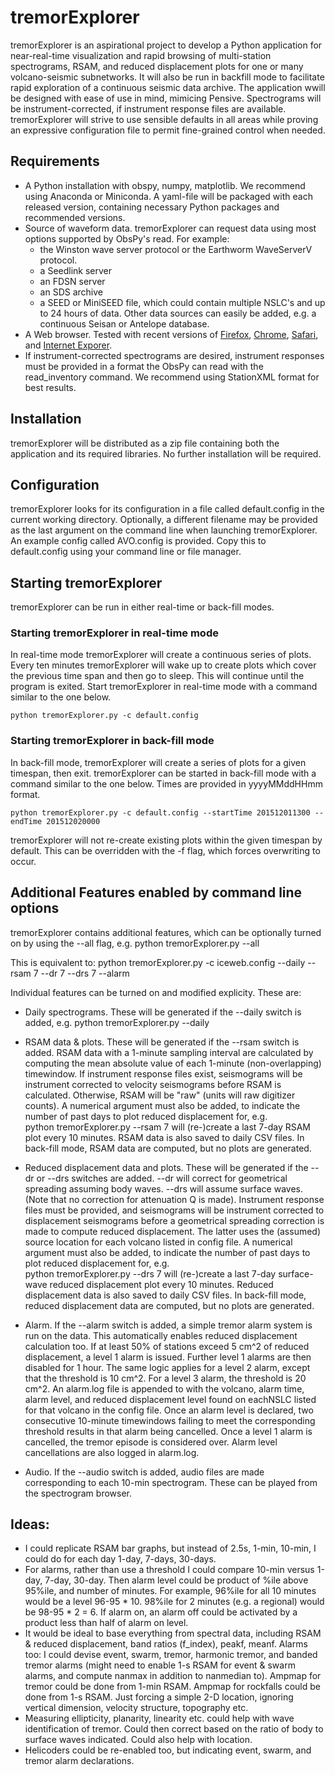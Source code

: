 # tremorExplorer

tremorExplorer is an aspirational project to develop a Python application for near-real-time visualization and rapid browsing of multi-station spectrograms, RSAM, and reduced displacement plots for one or many volcano-seismic subnetworks. It will also be run in backfill mode to facilitate rapid exploration of a continuous seismic data archive. The application wwill be designed with ease of use in mind, mimicing Pensive. Spectrograms will be instrument-corrected, if instrument response files are available. tremorExplorer will strive to use sensible defaults in all areas while proving an expressive configuration file to permit fine-grained control when needed. 

## Requirements
  * A Python installation with obspy, numpy, matplotlib. We recommend using Anaconda or Miniconda. A yaml-file will be packaged with each released version, containing necessary Python packages and recommended versions.
  * Source of waveform data. tremorExplorer can request data using most options supported by ObsPy's read. For example:
      * the Winston wave server protocol or the Earthworm WaveServerV protocol.
      * a Seedlink server
      * an FDSN server
      * an SDS archive 
      * a SEED or MiniSEED file, which could contain multiple NSLC's and up to 24 hours of data.
      Other data sources can easily be added, e.g. a continuous Seisan or Antelope database.
  * A Web browser. Tested with recent versions of [Firefox](https://www.mozilla.org/firefox/), [Chrome](https://www.google.com/chrome/index.html), [Safari](https://www.apple.com/safari/), and [Internet Exporer](https://windows.microsoft.com/ie).
  * If instrument-corrected spectrograms are desired, instrument responses must be provided in a format the ObsPy can read with the read_inventory command. We recommend using StationXML format for best results.
  
## Installation
tremorExplorer will be distributed as a zip file containing both the application and its required libraries. No further installation will be required.

## Configuration
tremorExplorer looks for its configuration in a file called default.config in the current working directory. Optionally, a different filename may be provided as the last argument on the command line when launching tremorExplorer. An example config called AVO.config is provided. Copy this to default.config using your command line or file manager. 

## Starting tremorExplorer
tremorExplorer can be run in either real-time or back-fill modes. 

### Starting tremorExplorer in real-time mode
In real-time mode tremorExplorer will create a continuous series of plots. Every ten minutes tremorExplorer will wake up to create plots which cover the previous time span and then go to sleep. This will continue until the program is exited. Start tremorExplorer in real-time mode with a command similar to the one below.

    python tremorExplorer.py -c default.config
    
### Starting tremorExplorer in back-fill mode
In back-fill mode, tremorExplorer will create a series of plots for a given timespan, then exit. tremorExplorer can be started in back-fill mode with a command similar to the one below. Times are provided in yyyyMMddHHmm format.

    python tremorExplorer.py -c default.config --startTime 201512011300 --endTime 201512020000

tremorExplorer will not re-create existing plots within the given timespan by default. This can be overridden with the -f flag, which forces overwriting to occur.

## Additional Features enabled by command line options
tremorExplorer contains additional features, which can be optionally turned on by using the --all flag, e.g.
    python tremorExplorer.py --all

This is equivalent to:
    python tremorExplorer.py -c iceweb.config --daily --rsam 7 --dr 7 --drs 7 --alarm 

Individual features can be turned on and modified explicity. These are:

* Daily spectrograms. These will be generated if the --daily switch is added, e.g.
    python tremorExplorer.py --daily

* RSAM data & plots. These will be generated if the --rsam switch is added. RSAM data with a 1-minute sampling interval are calculated by computing the mean absolute value of each 1-minute (non-overlapping) timewindow. If instrument response files exist, seismograms will be instrument corrected to velocity seismograms before RSAM is calculated. Otherwise, RSAM will be "raw" (units will raw digitizer counts). A numerical argument must also be added, to indicate the number of past days to plot reduced displacement for, e.g.  
    python tremorExplorer.py --rsam 7
 will (re-)create a last 7-day RSAM plot every 10 minutes. RSAM data is also saved to daily CSV files. In back-fill mode, RSAM data are computed, but no plots are generated.

* Reduced displacement data and plots. These will be generated if the --dr or --drs switches are added. --dr will correct for geometrical spreading assuming body waves. --drs will assume surface waves. (Note that no correction for attenuation Q is made). Instrument response files must be provided, and seismograms will be instrument corrected to displacement seismograms before a geometrical spreading correction is made to compute reduced displacement. The latter uses the (assumed) source location for each volcano listed in config file. A numerical argument must also be added, to indicate the number of past days to plot reduced displacement for, e.g.  
    python tremorExplorer.py --drs 7
 will (re-)create a last 7-day surface-wave reduced displacement plot every 10 minutes. Reduced displacement data is also saved to daily CSV files. In back-fill mode, reduced displacement data are computed, but no plots are generated.

* Alarm. If the --alarm switch is added, a simple tremor alarm system is run on the data. This automatically enables reduced displacement calculation too. If at least 50% of stations exceed 5 cm^2 of reduced displacement, a level 1 alarm is issued. Further level 1 alarms are then disabled for 1 hour. The same logic applies for a level 2 alarm, except that the threshold is 10 cm^2. For a level 3 alarm, the threshold is 20 cm^2. An alarm.log file is appended to with the volcano, alarm time, alarm level, and reduced displacement level found on eachNSLC listed for that volcano in the config file. Once an alarm level is declared, two consecutive 10-minute timewindows failing to meet the corresponding threshold results in that alarm being cancelled. Once a level 1 alarm is cancelled, the tremor episode is considered over. Alarm level cancellations are also logged in alarm.log.  

* Audio. If the --audio switch is added, audio files are made corresponding to each 10-min spectrogram. These can be played from the spectrogram browser.

## Ideas: 
* I could replicate RSAM bar graphs, but instead of 2.5s, 1-min, 10-min, I could do for each day 1-day, 7-days, 30-days. 
* For alarms, rather than use a threshold I could compare 10-min versus 1-day, 7-day, 30-day. Then alarm level could be product of %ile above 95%ile, and number of minutes. For example, 96%ile for all 10 minutes would be a level 96-95 * 10. 98%ile for 2 minutes (e.g. a regional) would be 98-95 * 2 = 6. If alarm on, an alarm off could be activated by a product less than half of alarm on level. 
* It would be ideal to base everything from spectral data, including RSAM & reduced displacement, band ratios (f_index), peakf, meanf. Alarms too: I could devise event, swarm, tremor, harmonic tremor, and banded tremor alarms (might need to enable 1-s RSAM for event & swarm alarms, and compute nanmax in addition to nanmedian to). Ampmap for tremor could be done from 1-min RSAM. Ampmap for rockfalls could be done from 1-s RSAM. Just forcing a simple 2-D location, ignoring vertical dimension, velocity structure, topography etc. 
* Measuring ellipticity, planarity, linearity etc. could help with wave identification of tremor. Could then correct based on the ratio of body to surface waves indicated. Could also help with location.
* Helicoders could be re-enabled too, but indicating event, swarm, and tremor alarm declarations. 

